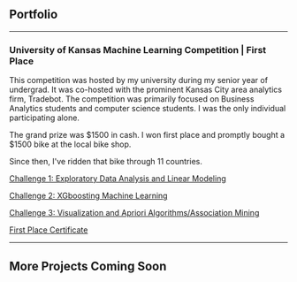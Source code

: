 ## Portfolio

---

### University of Kansas Machine Learning Competition | First Place
This competition was hosted by my university during my senior year of undergrad. It was co-hosted with the prominent Kansas City area analytics firm, Tradebot. The competition was primarily focused on Business Analytics students and computer science students. I was the only individual participating alone.

The grand prize was $1500 in cash. I won first place and promptly bought a $1500 bike at the local bike shop.

Since then, I've ridden that bike through 11 countries.


[Challenge 1: Exploratory Data Analysis and Linear Modeling](/projects/Challenge1/bsan1.html)



[Challenge 2: XGboosting Machine Learning](projects/challenge2/BSAN-Contest-week-2.html)



[Challenge 3: Visualization and Apriori Algorithms/Association Mining](projects/challenge3/bsanweek3.html)

[First Place Certificate](images/1st.jpg)

 ---
 
 ## More Projects Coming Soon

